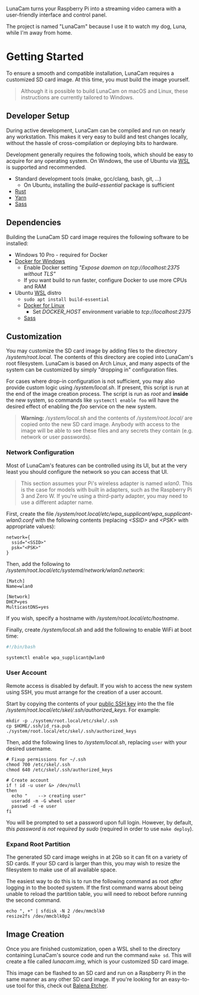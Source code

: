LunaCam turns your Raspberry Pi into a streaming video camera with a user-friendly interface and
control panel.

The project is named "LunaCam" because I use it to watch my dog, Luna, while I'm away from home.


# Getting Started

To ensure a smooth and compatible installation, LunaCam requires a customized SD card image. At this
time, you must build the image yourself.

> Although it is possible to build LunaCam on macOS and Linux, these instructions are currently
> tailored to Windows.

## Developer Setup

During active development, LunaCam can be compiled and run on nearly any workstation. This makes it
very easy to build and test changes locally, without the hassle of cross-compilation or deploying
bits to hardware.

Development generally requires the following tools, which should be easy to acquire for any
operating system. On Windows, the use of Ubuntu via [WSL](https://docs.microsoft.com/en-us/windows/wsl/about)
is supported and recommended.

* Standard development tools (make, gcc/clang, bash, git, ...)
  * On Ubuntu, installing the *build-essential* package is sufficient
* [Rust](https://rustup.rs/)
* [Yarn](https://yarnpkg.com/lang/en/docs/install/)
* [Sass](https://sass-lang.com/install)

## Dependencies

Building the LunaCam SD card image requires the following software to be installed:

* Windows 10 Pro - required for Docker
* [Docker for Windows](https://docs.docker.com/docker-for-windows/install/)
  * Enable Docker setting *"Expose daemon on tcp://localhost:2375 without TLS"*
  * If you want build to run faster, configure Docker to use more CPUs and RAM
* Ubuntu [WSL](https://docs.microsoft.com/en-us/windows/wsl/install-win10) distro
  * `sudo apt install build-essential`
  * [Docker for Linux](https://docs.docker.com/install/linux/docker-ce/ubuntu/)
    * Set *DOCKER_HOST* environment variable to *tcp://localhost:2375*
  * [Sass](https://sass-lang.com/install)

## Customization

You may customize the SD card image by adding files to the directory */system/root.local*. The
contents of this directory are copied into LunaCam's root filesystem. LunaCam is based on Arch
Linux, and many aspects of the system can be customized by simply "dropping in" configuration files.

For cases where drop-in configuration is not sufficient, you may also provide custom logic using
*/system/local.sh*. If present, this script is run at the end of the image creation process. The
script is run as *root* and **inside** the new system, so commands like `systemctl enable foo` will
have the desired effect of enabling the *foo* service on the new system.

> **Warning:** */system/local.sh* and the contents of */system/root.local/* are copied onto the new
> SD card image. Anybody with access to the image will be able to see these files and any secrets
> they contain (e.g. network or user passwords).

### Network Configuration

Most of LunaCam's features can be controlled using its UI, but at the very least you should
configure the network so you can access that UI.

> This section assumes your Pi's wireless adapter is named *wlan0*. This is the case for models with
> built in adapters, such as the Raspberry Pi 3 and Zero W. If you're using a third-party adapter,
> you may need to use a different adapter name.

First, create the file */system/root.local/etc/wpa_supplicant/wpa_supplicant-wlan0.conf* with the
following contents (replacing *\<SSID>* and *\<PSK>* with appropriate values):

```
network={
  ssid="<SSID>"
  psk="<PSK>"
}
```

Then, add the following to */system/root.local/etc/systemd/network/wlan0.network*:

```
[Match]
Name=wlan0

[Network]
DHCP=yes
MulticastDNS=yes
```

If you wish, specify a hostname with */system/root.local/etc/hostname*.

Finally, create */system/local.sh* and add the following to enable WiFi at boot time:

```bash
#!/bin/bash

systemctl enable wpa_supplicant@wlan0
```

### User Account

Remote access is disabled by default. If you wish to access the new system using SSH, you must
arrange for the creation of a user account.

Start by copying the contents of your [public SSH key](https://wiki.archlinux.org/index.php/SSH_keys)
into the the file */system/root.local/etc/skel/.ssh/authorized_keys*. For example:

```shell
mkdir -p ./system/root.local/etc/skel/.ssh
cp $HOME/.ssh/id_rsa.pub ./system/root.local/etc/skel/.ssh/authorized_keys
```

Then, add the following lines to */system/local.sh*, replacing `user` with your desired username.

```shell
# Fixup permissions for ~/.ssh
chmod 700 /etc/skel/.ssh
chmod 640 /etc/skel/.ssh/authorized_keys

# Create account
if ! id -u user &> /dev/null
then
  echo "    --> creating user"
  useradd -m -G wheel user
  passwd -d -e user
fi
```

You will be prompted to set a password upon full login. However, by default, *this password is not
required by sudo* (required in order to use `make deploy`).

### Expand Root Partition

The generated SD card image weighs in at 2Gb so it can fit on a variety of SD cards. If your SD card
is larger than this, you may wish to resize the filesystem to make use of all available space.

The easiest way to do this is to run the following command as root *after* logging in to the booted
system. If the first command warns about being unable to reload the partition table, you will need
to reboot before running the second command.

```shell
echo ", +" | sfdisk -N 2 /dev/mmcblk0
resize2fs /dev/mmcblk0p2
```

## Image Creation

Once you are finished customization, open a WSL shell to the directory containing LunaCam's source
code and run the command `make sd`. This will create a file called *lunacam.img*, which is your
customized SD card image.

This image can be flashed to an SD card and run on a Raspberry Pi in the same manner as any other SD
card image. If you're looking for an easy-to-use tool for this, check out
[Balena Etcher](https://www.balena.io/etcher/).

